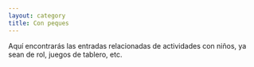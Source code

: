 ```yaml
---
layout: category
title: Con peques
---
```


Aquí encontrarás las entradas relacionadas de actividades con niños, ya sean de rol, juegos de tablero, etc.